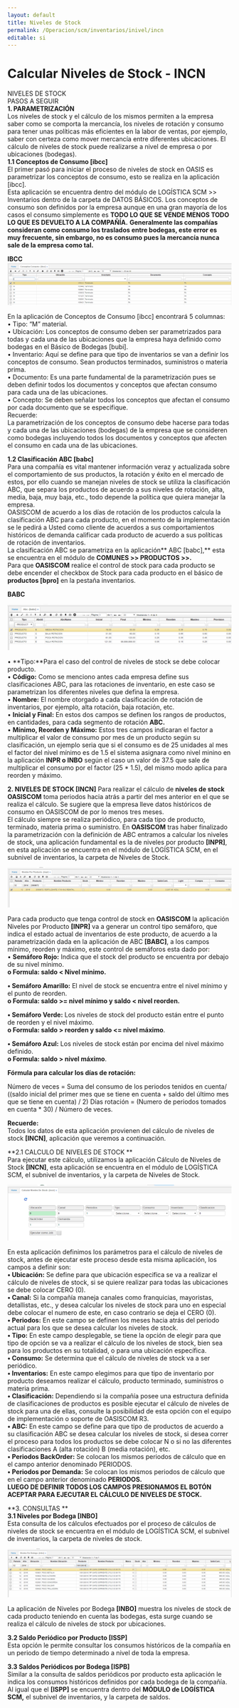 ```yaml
---
layout: default
title: Niveles de Stock
permalink: /Operacion/scm/inventarios/inivel/incn
editable: si
---
```


# Calcular Niveles de Stock - INCN

NIVELES DE STOCK  
PASOS A SEGUIR  
**1.	PARAMETRIZACIÓN**   
Los niveles de stock y el cálculo de los mismos permiten a la empresa saber como se comporta la mercancía, los niveles de rotación y consumo para tener unas políticas más eficientes en la labor de ventas, por ejemplo, saber con certeza como mover mercancía entre diferentes ubicaciones. El cálculo de niveles de stock puede realizarse a nivel de empresa o por ubicaciones (bodegas).   
**1.1	Conceptos de Consumo [ibcc]**  
El primer pasó para iniciar el proceso de niveles de stock en OASIS es parametrizar los conceptos de consumo, esto se realiza en la aplicación [ibcc].    
Esta aplicación se encuentra dentro del módulo de LOGÍSTICA SCM >> Inventarios dentro de la carpeta de DATOS BÁSICOS.
Los conceptos de consumo son definidos por la empresa aunque en una gran mayoría de los casos el consumo simplemente es **TODO LO QUE SE VENDE MENOS TODO LO QUE ES DEVUELTO A LA COMPAÑÍA.** 
**Generalmente las compañías consideran como consumo los traslados entre bodegas, este error es muy frecuente, sin embargo, no es consumo pues la mercancía nunca sale de la empresa como tal.**   

**IBCC**
![](ibcc11.png)


En la aplicación de Conceptos de Consumo [ibcc] encontrará 5 columnas:  
•	Tipo: “M” material.  
•	Ubicación: Los conceptos de consumo deben ser parametrizados para todas y cada una de las ubicaciones que la empresa haya definido como bodegas en el Básico de Bodegas [bubi].   
•	Inventario: Aquí se define para que tipo de inventarios se van a definir los conceptos de consumo. Sean productos terminados, suministros o materia prima.   
•	Documento: Es una parte fundamental de la parametrización pues se deben definir todos los documentos y conceptos que afectan consumo para cada una de las ubicaciones.   
•	Concepto: Se deben señalar todos los conceptos que afectan el consumo por cada documento que se especifique.   
Recuerde:   
La parametrización de los conceptos de consumo debe hacerse para todas y cada una de las ubicaciones (bodegas) de la empresa que se consideren como bodegas incluyendo todos los documentos y conceptos que afecten el consumo en cada una de las ubicaciones.   

**1.2  	Clasificación ABC  [babc]**  
Para una compañía es vital mantener información veraz y actualizada sobre el comportamiento de sus productos, la rotación y éxito en el mercado de estos, por ello cuando se manejan niveles de stock se utiliza la clasificación ABC, que separa los productos de acuerdo a sus niveles de rotación, alta, media, baja, muy baja, etc., todo depende la política que quiera manejar la empresa.   
OASISCOM de acuerdo a los días de rotación de los productos calcula la clasificación ABC para cada producto, en el momento de la implementación se le pedirá a Usted como cliente de acuerdos a sus comportamientos históricos de demanda calificar cada producto de acuerdo a sus políticas de rotación de inventarios.    
La clasificación ABC se parametriza en la aplicación** ABC [babc],** esta se encuentra en el módulo de **COMUNES >> PRODUCTOS >>.**  
Para que **OASISCOM** realice el control de stock para cada producto se debe encender el checkbox de Stock para cada producto en el básico de **productos [bpro]** en la pestaña inventarios.   

**BABC**  

![](babc11.png)  

•	**Tipo:**Para el caso del control de niveles de stock se debe colocar producto.   
•	**Código:** Como se menciono antes cada empresa define sus clasificaciones ABC, para las rotaciones de inventario, en este caso se parametrizan los diferentes niveles que defina la empresa.   
•	**Nombre:** El nombre otorgado a cada clasificación de rotación de inventarios, por ejemplo, alta rotación, baja rotación, etc.   
•	**Inicial y Final:** En estos dos campos se definen los rangos de productos, en cantidades, para cada segmento de rotación **ABC.**   
•	**Mínimo, Reorden y Máximo:** Estos tres campos indicaran el factor a multiplicar el valor de consumo por mes de un producto según su clasificación, un ejemplo seria que si el consumo es de 25 unidades al mes el factor del nivel mínimo es de 1.5 el sistema asignara como nivel minino en la aplicación **INPR o INBO** según el caso un valor de 37.5 que sale de multiplicar el consumo por el factor (25 * 1.5), del mismo modo aplica para reorden y máximo.    

**2.	 NIVELES DE STOCK   [INCN]**
Para realizar el cálculo de **niveles de stock OASISCOM** toma periodos hacia atrás a partir del mes anterior en el que se realiza el cálculo. Se sugiere que la empresa lleve datos históricos de consumo en OASISCOM de por lo menos tres meses.   
El cálculo siempre se realiza periódico, para cada tipo de producto, terminado, materia prima o suministro. 
En **OASISCOM** tras haber finalizado la parametrización con la definición de ABC entramos a calcular los niveles de stock, una aplicación fundamental es la de niveles por producto **[INPR]**, en esta aplicación se encuentra en el módulo de LOGÍSTICA SCM, en el subnivel de inventarios, la carpeta de Niveles de Stock.   

![](inpr22.png)

Para cada producto que tenga control de stock en **OASISCOM** la aplicación Niveles por Producto **[INPR]** va a generar un control tipo semáforo, que indica el estado actual de inventarios de este producto, de acuerdo a la parametrización dada en la aplicación de ABC **[BABC]**, a los campos mínimo, reorden y máximo, este control de semáforos esta dado por:   
•	**Semáforo Rojo:** Indica que el stock del producto se encuentra por debajo de su nivel mínimo.   
**o	Formula: saldo < Nivel mínimo.**   

**•	Semáforo Amarillo:** El nivel de stock se encuentra entre el nivel mínimo y el punto de reorden.    
**o	Formula: saldo >= nivel mínimo y saldo < nivel reorden.**  

**•	Semáforo Verde:** Los niveles de stock del producto están entre el punto de reorden y el nivel máximo.   
**o	Formula: saldo > reorden y saldo <= nivel máximo**.  

**•	Semáforo Azul:** Los niveles de stock están por encima del nivel máximo definido.   
**o	Formula: saldo > nivel máximo**.   


**Fórmula para calcular los días de rotación:**   

Número de veces = Suma del consumo de los periodos tenidos en cuenta/ ((saldo inicial del primer mes que se tiene en cuenta + saldo del último mes que se tiene en cuenta) / 2)
Días rotación = (Numero de periodos tomados en cuenta * 30) / Número de veces.

**Recuerde:**   
Todos los datos de esta aplicación provienen del cálculo de niveles de stock **[INCN]**, aplicación que veremos a continuación.   

**2.1	CALCULO DE NIVELES DE STOCK **  
Para ejecutar este cálculo, utilizamos la aplicación Cálculo de Niveles de Stock **[INCN]**, esta aplicación se encuentra en el módulo de LOGÍSTICA SCM, el subnivel de inventarios, y la carpeta de Niveles de Stock.   

![](incn2.png)  

En esta aplicación definimos los parámetros para el cálculo de niveles de stock, antes de ejecutar este proceso desde esta misma aplicación, los campos a definir son:   
**•	Ubicación:** Se define para que ubicación especifica se va a realizar el cálculo de niveles de stock, si se quiere realizar para todas las ubicaciones se debe colocar CERO (0).   
**•	Canal:** Si la compañía maneja canales como franquicias, mayoristas, detallistas, etc., y desea calcular los niveles de stock para uno en especial debe colocar el numero de este, en caso contrario se deja el CERO (0).  
**•	Periodos:** En este campo se definen los meses hacia atrás del periodo actual para los que se desea calcular los niveles de stock.   
**•	Tipo:** En este campo desplegable, se tiene la opción de elegir para que tipo de opción se va a realizar el cálculo de los niveles de stock, bien sea para los productos en su totalidad, o para una ubicación específica.   
**•	Consumo:** Se determina que el cálculo de niveles de stock va a ser periódico.   
**•	Inventarios:** En este campo elegimos para que tipo de inventario por producto deseamos realizar el cálculo, producto terminado, suministros o materia prima.   
**•	Clasificación:** Dependiendo si la compañía posee una estructura definida de clasificaciones de productos es posible ejecutar el cálculo de niveles de stock para una de ellas, consulte la posibilidad de esta opción con el equipo de implementación o soporte de OASISCOM R3.   
**•	ABC:** En este campo se define para que tipo de productos de acuerdo a su clasificación ABC se desea calcular los niveles de stock, si desea correr el proceso para todos los productos se debe colocar N o si no las diferentes clasificaciones A (alta rotación) B (media rotación), etc.   
**•	Periodos BackOrder:** Se colocan los mismos periodos de cálculo que en el campo anterior denominado PERIODOS.   
**•	 Periodos por Demanda:** Se colocan los mismos periodos de cálculo que en el campo anterior denominado **PERIODOS.  
LUEGO DE DEFINIR TODOS LOS CAMPOS PRESIONAMOS EL BOTÓN ACEPTAR PARA EJECUTAR EL CÁLCULO DE NIVELES DE STOCK.**   


**3.	CONSULTAS   **  
**3.1	Niveles por Bodega [INBO]**  
Esta consulta de los cálculos efectuados por el proceso de cálculos de niveles de stock se encuentra en el módulo de LOGÍSTICA SCM, el subnivel de inventarios, la carpeta de niveles de stock.   

![](inbo4.png)  

La aplicación de Niveles por Bodega **[INBO]** muestra los niveles de stock de cada producto teniendo en cuenta las bodegas, esta surge cuando se realiza el cálculo de niveles de stock por ubicaciones.   

**3.2	Saldo Periódico por Producto [ISSP]**   
Esta opción le permite consultar los consumos históricos de la compañía en un periodo de tiempo determinado a nivel de toda la empresa.   

**3.3	Saldos Periódicos por Bodega [ISPB]**  
Similar a la consulta de saldos periódicos por producto esta aplicación le indica los consumos históricos definidos por cada bodega de la compañía. Al igual que el **[ISPP]** se encuentra dentro del **MÓDULO de LOGÍSTICA SCM,** el subnivel de inventarios, y la carpeta de saldos.   
















